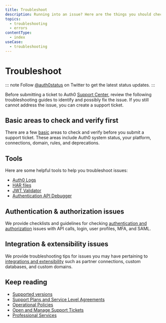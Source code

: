 ```yaml
---
title: Troubleshoot
description: Running into an issue? Here are the things you should check to troubleshoot and solve common issues in Auth0.
topics:
  - troubleshooting
  - errors
contentType:
  - index
useCase:
  - troubleshooting
---
```


# Troubleshoot

::: note
Follow [@auth0status](https://twitter.com/auth0status) on Twitter to get the latest status updates. 
:::

Before submitting a ticket to Auth0 [Support Center](https://support.auth0.com/), review the following troubleshooting guides to identify and possibly fix the issue. If you still cannot address the issue, you can create a support ticket. 

## Basic areas to check and verify first

There are a few [basic](/troubleshoot/concepts/basics) areas to check and verify before you submit a support ticket. These areas include Auth0 system status, your platform, connections, domain, rules, and deprecations.  

## Tools

Here are some helpful tools to help you troubleshoot issues:

* [Auth0 Logs](/logs)
* [HAR files](/troubleshoot/guides/generate-har-files)
* [JWT Validator](/tokens/guides/jwt/validate-jwt)
* [Authentication API Debugger](/extensions/authorization-extension/v2/troubleshooting)

## Authentication & authorization issues

We provide checklists and guidelines for checking [authentication and authorization](/troubleshoot/concepts/auth-issues) issues with API calls, login, user profiles, MFA, and SAML. 

## Integration & extensibility issues

We provide troubleshooting tips for issues you may have pertaining to [integrations and extensibility](/troubleshoot/concepts/integration-extensibility-issues) such as partner connections, custom databases, and custom domains. 

## Keep reading

* [Supported versions](/support/matrix)
* [Support Plans and Service Level Agreements](/support#defect-responses)
* [Operational Policies](/policies)
* [Open and Manage Support Tickets](/support/tickets)  
* [Professional Services](/services)

